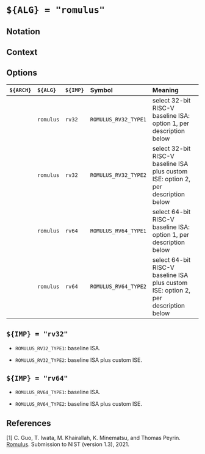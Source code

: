 # `${ALG} = "romulus"`

<!--- -------------------------------------------------------------------- --->

## Notation

<!--- -------------------------------------------------------------------- --->

## Context

<!--- -------------------------------------------------------------------- --->

## Options

| `${ARCH}` | `${ALG}`   | `${IMP}`  | Symbol                | Meaning                                                                                                        |
| :-------- | :--------- | :-------- | :-------------------- | :------------------------------------------------------------------------------------------------------------- |
|           | `romulus`  | `rv32`    | `ROMULUS_RV32_TYPE1`  | select 32-bit RISC-V baseline ISA:                 option 1, per description below                             |
|           | `romulus`  | `rv32`    | `ROMULUS_RV32_TYPE2`  | select 32-bit RISC-V baseline ISA plus custom ISE: option 2, per description below                             |
|           | `romulus`  | `rv64`    | `ROMULUS_RV64_TYPE1`  | select 64-bit RISC-V baseline ISA:                 option 1, per description below                             |
|           | `romulus`  | `rv64`    | `ROMULUS_RV64_TYPE2`  | select 64-bit RISC-V baseline ISA plus custom ISE: option 2, per description below                             |

<!--- -------------------------------------------------------------------- --->

## `${IMP} = "rv32"`

- `ROMULUS_RV32_TYPE1`: baseline ISA.

- `ROMULUS_RV32_TYPE2`: baseline ISA plus custom ISE.

<!--- -------------------------------------------------------------------- --->

## `${IMP} = "rv64"`

- `ROMULUS_RV64_TYPE1`: baseline ISA.

- `ROMULUS_RV64_TYPE2`: baseline ISA plus custom ISE.

<!--- -------------------------------------------------------------------- --->

## References

[1] C. Guo, T. Iwata, M. Khairallah, K. Minematsu, and Thomas Peyrin.
    [Romulus](https://csrc.nist.gov/CSRC/media/Projects/lightweight-cryptography/documents/finalist-round/updated-spec-doc/romulus-spec-final.pdf).
    Submission to NIST (version 1.3), 2021.

<!--- -------------------------------------------------------------------- --->
